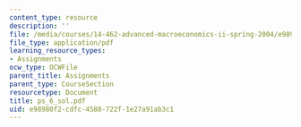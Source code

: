 ```yaml
---
content_type: resource
description: ''
file: /media/courses/14-462-advanced-macroeconomics-ii-spring-2004/e98980f2cdfc4588722f1e27a91ab3c1_ps_6_sol.pdf
file_type: application/pdf
learning_resource_types:
- Assignments
ocw_type: OCWFile
parent_title: Assignments
parent_type: CourseSection
resourcetype: Document
title: ps_6_sol.pdf
uid: e98980f2-cdfc-4588-722f-1e27a91ab3c1
---
```

